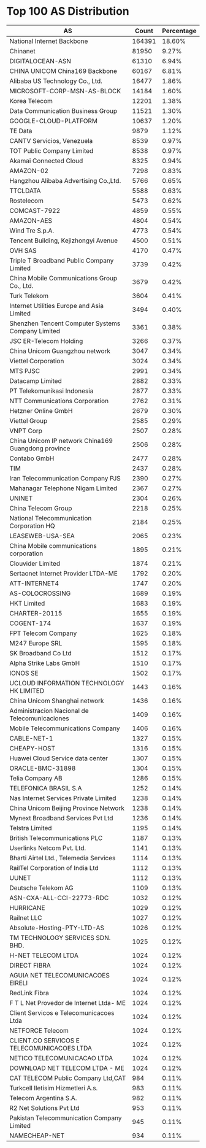 # Top 100 AS Distribution
| AS | Count | Percentage |
|----|----|----|
| National Internet Backbone | 164391 | 18.60% |
| Chinanet | 81950 | 9.27% |
| DIGITALOCEAN-ASN | 61310 | 6.94% |
| CHINA UNICOM China169 Backbone | 60167 | 6.81% |
| Alibaba US Technology Co., Ltd. | 16477 | 1.86% |
| MICROSOFT-CORP-MSN-AS-BLOCK | 14184 | 1.60% |
| Korea Telecom | 12201 | 1.38% |
| Data Communication Business Group | 11521 | 1.30% |
| GOOGLE-CLOUD-PLATFORM | 10637 | 1.20% |
| TE Data | 9879 | 1.12% |
| CANTV Servicios, Venezuela | 8539 | 0.97% |
| TOT Public Company Limited | 8538 | 0.97% |
| Akamai Connected Cloud | 8325 | 0.94% |
| AMAZON-02 | 7298 | 0.83% |
| Hangzhou Alibaba Advertising Co.,Ltd. | 5766 | 0.65% |
| TTCLDATA | 5588 | 0.63% |
| Rostelecom | 5473 | 0.62% |
| COMCAST-7922 | 4859 | 0.55% |
| AMAZON-AES | 4804 | 0.54% |
| Wind Tre S.p.A. | 4773 | 0.54% |
| Tencent Building, Kejizhongyi Avenue | 4500 | 0.51% |
| OVH SAS | 4170 | 0.47% |
| Triple T Broadband Public Company Limited | 3739 | 0.42% |
| China Mobile Communications Group Co., Ltd. | 3679 | 0.42% |
| Turk Telekom | 3604 | 0.41% |
| Internet Utilities Europe and Asia Limited | 3494 | 0.40% |
| Shenzhen Tencent Computer Systems Company Limited | 3361 | 0.38% |
| JSC ER-Telecom Holding | 3266 | 0.37% |
| China Unicom Guangzhou network | 3047 | 0.34% |
| Viettel Corporation | 3024 | 0.34% |
| MTS PJSC | 2991 | 0.34% |
| Datacamp Limited | 2882 | 0.33% |
| PT Telekomunikasi Indonesia | 2877 | 0.33% |
| NTT Communications Corporation | 2762 | 0.31% |
| Hetzner Online GmbH | 2679 | 0.30% |
| Viettel Group | 2585 | 0.29% |
| VNPT Corp | 2507 | 0.28% |
| China Unicom IP network China169 Guangdong province | 2506 | 0.28% |
| Contabo GmbH | 2477 | 0.28% |
| TIM | 2437 | 0.28% |
| Iran Telecommunication Company PJS | 2390 | 0.27% |
| Mahanagar Telephone Nigam Limited | 2367 | 0.27% |
| UNINET | 2304 | 0.26% |
| China Telecom Group | 2218 | 0.25% |
| National Telecommunication Corporation HQ | 2184 | 0.25% |
| LEASEWEB-USA-SEA | 2065 | 0.23% |
| China Mobile communications corporation | 1895 | 0.21% |
| Clouvider Limited | 1874 | 0.21% |
| Sertaonet Internet Provider LTDA-ME | 1792 | 0.20% |
| ATT-INTERNET4 | 1747 | 0.20% |
| AS-COLOCROSSING | 1689 | 0.19% |
| HKT Limited | 1683 | 0.19% |
| CHARTER-20115 | 1655 | 0.19% |
| COGENT-174 | 1637 | 0.19% |
| FPT Telecom Company | 1625 | 0.18% |
| M247 Europe SRL | 1595 | 0.18% |
| SK Broadband Co Ltd | 1512 | 0.17% |
| Alpha Strike Labs GmbH | 1510 | 0.17% |
| IONOS SE | 1502 | 0.17% |
| UCLOUD INFORMATION TECHNOLOGY HK LIMITED | 1443 | 0.16% |
| China Unicom Shanghai network | 1436 | 0.16% |
| Administracion Nacional de Telecomunicaciones | 1409 | 0.16% |
| Mobile Telecommunications Company | 1406 | 0.16% |
| CABLE-NET-1 | 1327 | 0.15% |
| CHEAPY-HOST | 1316 | 0.15% |
| Huawei Cloud Service data center | 1307 | 0.15% |
| ORACLE-BMC-31898 | 1304 | 0.15% |
| Telia Company AB | 1286 | 0.15% |
| TELEFONICA BRASIL S.A | 1252 | 0.14% |
| Nas Internet Services Private Limited | 1238 | 0.14% |
| China Unicom Beijing Province Network | 1238 | 0.14% |
| Mynext Broadband Services Pvt Ltd | 1236 | 0.14% |
| Telstra Limited | 1195 | 0.14% |
| British Telecommunications PLC | 1187 | 0.13% |
| Userlinks Netcom Pvt. Ltd. | 1141 | 0.13% |
| Bharti Airtel Ltd., Telemedia Services | 1114 | 0.13% |
| RailTel Corporation of India Ltd | 1112 | 0.13% |
| UUNET | 1112 | 0.13% |
| Deutsche Telekom AG | 1109 | 0.13% |
| ASN-CXA-ALL-CCI-22773-RDC | 1032 | 0.12% |
| HURRICANE | 1029 | 0.12% |
| Railnet LLC | 1027 | 0.12% |
| Absolute-Hosting-PTY-LTD-AS | 1026 | 0.12% |
| TM TECHNOLOGY SERVICES SDN. BHD. | 1025 | 0.12% |
| H-NET TELECOM LTDA | 1024 | 0.12% |
| DIRECT FIBRA | 1024 | 0.12% |
| AGUIA NET TELECOMUNICACOES EIRELI | 1024 | 0.12% |
| RedLink Fibra | 1024 | 0.12% |
| F T L Net Provedor de Internet Ltda- ME | 1024 | 0.12% |
| Client Servicos e Telecomunicacoes Ltda | 1024 | 0.12% |
| NETFORCE Telecom | 1024 | 0.12% |
| CLIENT.CO SERVICOS E TELECOMUNICACOES LTDA | 1024 | 0.12% |
| NETICO TELECOMUNICACAO LTDA | 1024 | 0.12% |
| DOWNLOAD NET TELECOM LTDA - ME | 1024 | 0.12% |
| CAT TELECOM Public Company Ltd,CAT | 984 | 0.11% |
| Turkcell Iletisim Hizmetleri A.s. | 983 | 0.11% |
| Telecom Argentina S.A. | 982 | 0.11% |
| R2 Net Solutions Pvt Ltd | 953 | 0.11% |
| Pakistan Telecommunication Company Limited | 945 | 0.11% |
| NAMECHEAP-NET | 934 | 0.11% |
